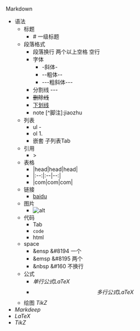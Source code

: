 Markdown

-   语法
    -   标题
        -   \# 一级标题
    -   段落格式
        -   段落换行 两个以上空格 空行
        -   字体
            -   -斜体-
            -   --粗体--
            -   ---粗斜体---
        -   分割线 ---
        -   ~~删除线~~
        -   <u>下划线</u>
        -   note [^脚注]:jiaozhu
    -   列表
        -   ul -
        -   ol 1.
        -   嵌套 子列表Tab
    -   引用
        -   \>
    -   表格
        -   |head|head|head|
        -   |:--:|:--|--:|
        -   |com|com|com|
    -   链接
        -   [baidu]([https://www.baidu.com](https://www.baidu.com))
    -   图片
        -   ![alt](http://p.ananas.chaoxing.com/star3/origin/7e131436e64893f0815a26b0e21fa185.png)
    -   代码
        -   Tab
        -   ```code```
        -   html
    -   space
        -   &ensp &#8194 一个
        -   &emsp &#8195 两个
        -   &nbsp &#160 不换行
    -   公式
        -   $单行公式LaTeX$
        -   $$多行公式LaTeX$$
    -   绘图 $TikZ$
-   $Markdeep$
-   $LaTeX$
-   $TikZ$